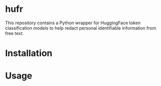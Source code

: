 # hufr
This repository contains a Python wrapper for HuggingFace token classification models to help redact personal identifiable information from free text.

# Installation

# Usage